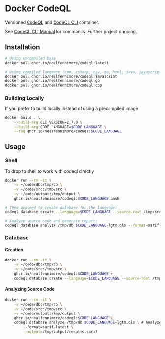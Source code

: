 # Docker CodeQL

Versioned [CodeQL](https://github.com/github/codeql) and [CodeQL CLI](https://github.com/github/codeql-cli-binaries) container.

See [CodeQL CLI Manual](https://codeql.github.com/docs/codeql-cli/manual/) for commands. Further project ongoing..

## Installation

```sh
# Using uncompiled base
docker pull ghcr.io/nealfennimore/codeql:latest

# Using compiled language (cpp, csharp, csv, go, html, java, javascript, properties, python, xml supported)
docker pull ghcr.io/nealfennimore/codeql:javascript
docker pull ghcr.io/nealfennimore/codeql:go
docker pull ghcr.io/nealfennimore/codeql:cpp
```

### Building Locally
If you prefer to build locally instead of using a precompiled image
```sh
docker build . \
    --build-arg CLI_VERSION=2.7.0 \
    --build-arg CODE_LANGUAGE=$CODE_LANGUAGE \
    --tag ghcr.io/nealfennimore/codeql:$CODE_LANGUAGE
```
## Usage

### Shell

To drop to shell to work with codeql directly

```sh
docker run --rm -it \
    -v ~/code/db:/tmp/db \
    -v ~/code/src:/tmp/src \
    -v ~/code/output:/tmp/output \
    ghcr.io/nealfennimore/codeql:$CODE_LANGUAGE bash

# Then proceed to create database for the language:
codeql database create --language=$CODE_LANGUAGE --source-root /tmp/src /tmp/db

# Analyze source code and generate report:
codeql database analyze /tmp/db $CODE_LANGUAGE-lgtm.qls --format=sarif-latest --output=/tmp/output/results.sarif
```

### Database

#### Creation
```sh
docker run --rm -it \
    -v ~/code/db:/tmp/db \
    -v ~/code/src:/tmp/src \
    ghcr.io/nealfennimore/codeql:$CODE_LANGUAGE \
    codeql database create --language=$CODE_LANGUAGE --source-root /tmp/src /tmp/db
```

#### Analyzing Source Code
```sh
docker run --rm -it \
    -v ~/code/db:/tmp/db \
    -v ~/code/src:/tmp/src \
    -v ~/code/output:/tmp/output \
    ghcr.io/nealfennimore/codeql:$CODE_LANGUAGE \
    codeql database analyze /tmp/db $CODE_LANGUAGE-lgtm.qls \ # Analyze with default query suites
        --format=sarif-latest \
        --output=/tmp/output/results.sarif
```
